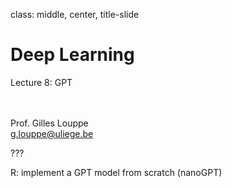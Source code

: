 class: middle, center, title-slide

# Deep Learning

Lecture 8: GPT

<br><br>
Prof. Gilles Louppe<br>
[g.louppe@uliege.be](mailto:g.louppe@uliege.be)

???

R: implement a GPT model from scratch (nanoGPT)
